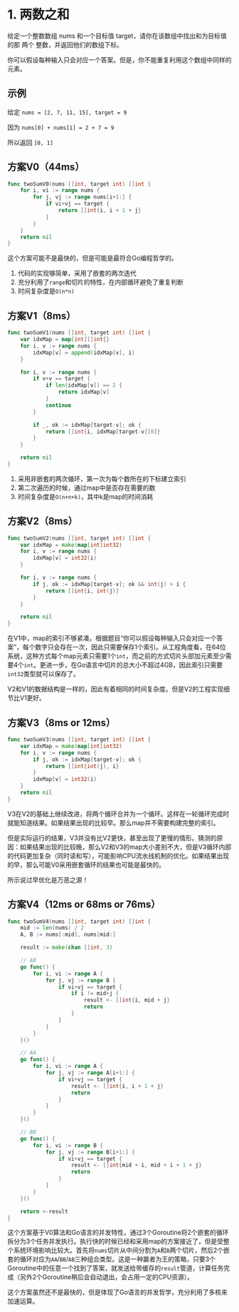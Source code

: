 # 1. 两数之和

给定一个整数数组 nums 和一个目标值 target，请你在该数组中找出和为目标值的那 两个 整数，并返回他们的数组下标。

你可以假设每种输入只会对应一个答案。但是，你不能重复利用这个数组中同样的元素。

## 示例

给定 `nums = [2, 7, 11, 15], target = 9`

因为 `nums[0] + nums[1] = 2 + 7 = 9`

所以返回 `[0, 1]`

## 方案V0（44ms）

```go
func twoSumV0(nums []int, target int) []int {
	for i, vi := range nums {
		for j, vj := range nums[i+1:] {
			if vi+vj == target {
				return []int{i, i + 1 + j}
			}
		}
	}
	return nil
}
```

这个方案可能不是最快的，但是可能是最符合Go编程哲学的。

1. 代码的实现够简单，采用了嵌套的两次迭代
1. 充分利用了`range`和切片的特性，在内部循环避免了重复判断
1. 时间复杂度是`O(n*n)`

## 方案V1（8ms）

```go
func twoSumV1(nums []int, target int) []int {
	var idxMap = map[int][]int{}
	for i, v := range nums {
		idxMap[v] = append(idxMap[v], i)
	}

	for i, v := range nums {
		if v+v == target {
			if len(idxMap[v]) == 2 {
				return idxMap[v]
			}
			continue
		}

		if _, ok := idxMap[target-v]; ok {
			return []int{i, idxMap[target-v][0]}
		}
	}

	return nil
}
```

1. 采用非嵌套的两次循环，第一次为每个数所在的下标建立索引
1. 第二次遍历的时候，通过map中是否存在需要的数
1. 时间复杂度是`O(n+n+k)`，其中k是map的时间消耗

## 方案V2（8ms）

```go
func twoSumV2(nums []int, target int) []int {
	var idxMap = make(map[int]int32)
	for i, v := range nums {
		idxMap[v] = int32(i)
	}

	for i, v := range nums {
		if j, ok := idxMap[target-v]; ok && int(j) > i {
			return []int{i, int(j)}
		}
	}

	return nil
}
```

在V1中，map的索引不够紧凑。根据题目“你可以假设每种输入只会对应一个答案”，每个数字只会存在一次，因此只需要保存1个索引。从工程角度看，在64位系统，这种方式每个map元素只需要1个`int`，而之前的方式切片头部加元素至少需要4个`int`。更进一步，在Go语言中切片的总大小不超过4GB，因此索引只需要`int32`类型就可以保存了。

V2和V1的数据结构是一样的，因此有着相同的时间复杂度。但是V2的工程实现细节比V1更好。


## 方案V3（8ms or 12ms）

```go
func twoSumV3(nums []int, target int) []int {
	var idxMap = make(map[int]int32)
	for i, v := range nums {
		if j, ok := idxMap[target-v]; ok {
			return []int{int(j), i}
		}
		idxMap[v] = int32(i)
	}
	return nil
}
```

V3在V2的基础上继续改进，将两个循环合并为一个循环。这样在一轮循环完成时就能知道结果。如果结果出现的比较早。那么map并不需要构建完整的索引。

但是实际运行的结果，V3并没有比V2更快，甚至出现了更慢的情形。猜测的原因：如果结果出现的比较晚，那么V2和V3的map大小差别不大，但是V3循环内部的代码更加复杂（同时读和写），可能影响CPU流水线机制的优化。如果结果出现的早，那么可能V0采用嵌套循环的结果也可能是最快的。

所示说过早优化是万恶之源！

## 方案V4（12ms or 68ms or 76ms）

```go
func twoSumV4(nums []int, target int) []int {
	mid := len(nums) / 2
	A, B := nums[:mid], nums[mid:]

	result := make(chan []int, 3)

	// AB
	go func() {
		for i, vi := range A {
			for j, vj := range B {
				if vi+vj == target {
					if i != mid+j {
						result <- []int{i, mid + j}
						return
					}
				}
			}
		}
	}()

	// AA
	go func() {
		for i, vi := range A {
			for j, vj := range A[i+1:] {
				if vi+vj == target {
					result <- []int{i, i + 1 + j}
					return
				}
			}
		}
	}()

	// BB
	go func() {
		for i, vi := range B {
			for j, vj := range B[i+1:] {
				if vi+vj == target {
					result <- []int{mid + i, mid + i + 1 + j}
					return
				}
			}
		}
	}()

	return <-result
}
```

这个方案基于V0算法和Go语言的并发特性，通过3个Goroutine将2个嵌套的循环拆分为3个任务并发执行。执行快的时候已经和采用map的方案接近了，但是受整个系统环境影响比较大。首先将`nums`切片从中间分割为`A`和`B`两个切片，然后2个嵌套的循环对应为`AA`/`BB`/`AB`三种组合类型。这是一种赢者为王的策略，只要3个Goroutine中的任意一个找到了答案，就发送给带缓存的`result`管道，计算任务完成（另外2个Goroutine稍后会自动退出，会占用一定的CPU资源）。

这个方案虽然还不是最快的，但是体现了Go语言的并发哲学，充分利用了多核来加速运算。
